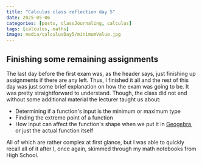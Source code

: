```yaml
---
title: "Calculus class reflection day 5"
date: 2025-05-06
categories: [posts, classJournaling, calculus]
tags: [calculus, maths]
image: media/calculusDay5/minimumValue.jpg
---
```


## Finishing some remaining assignments

The last day before the first exam was, as the header says, just finishing up assignments if there are any left. Thus, I finished it all and the rest of this day was just some brief explanation on how the exam was going to be. It was pretty straightforward to understand. Though, the class did not end without some additional material the lecturer taught us about:
* Determining if a function's input is the minimum or maximum type
* Finding the extreme point of a function
* How input can affect the function's shape when we put it in [Geogebra](https://www.geogebra.org/calculator), or just the actual function itself

All of which are rather complex at first glance, but I was able to quickly recall all of it after I, once again, skimmed through my math notebooks from High School.

